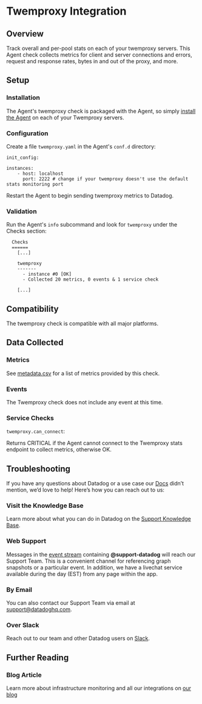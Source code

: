 # Twemproxy Integration

## Overview

Track overall and per-pool stats on each of your twemproxy servers. This Agent check collects metrics for client and server connections and errors, request and response rates, bytes in and out of the proxy, and more.

## Setup
### Installation

The Agent's twemproxy check is packaged with the Agent, so simply [install the Agent](https://app.datadoghq.com/account/settings#agent) on each of your Twemproxy servers.

### Configuration

Create a file `twemproxy.yaml` in the Agent's `conf.d` directory:

```
init_config:

instances:
    - host: localhost
      port: 2222 # change if your twemproxy doesn't use the default stats monitoring port
```

Restart the Agent to begin sending twemproxy metrics to Datadog.

### Validation

Run the Agent's `info` subcommand and look for `twemproxy` under the Checks section:

```
  Checks
  ======
    [...]

    twemproxy
    -------
      - instance #0 [OK]
      - Collected 20 metrics, 0 events & 1 service check

    [...]
```

## Compatibility

The twemproxy check is compatible with all major platforms.

## Data Collected
### Metrics

See [metadata.csv](https://github.com/DataDog/integrations-core/blob/master/twemproxy/metadata.csv) for a list of metrics provided by this check.

### Events
The Twemproxy check does not include any event at this time.

### Service Checks

`twemproxy.can_connect`:

Returns CRITICAL if the Agent cannot connect to the Twemproxy stats endpoint to collect metrics, otherwise OK.

## Troubleshooting

If you have any questions about Datadog or a use case our [Docs](https://docs.datadoghq.com/) didn’t mention, we’d love to help! Here’s how you can reach out to us:

### Visit the Knowledge Base

Learn more about what you can do in Datadog on the [Support Knowledge Base](https://datadog.zendesk.com/agent/).

### Web Support

Messages in the [event stream](https://app.datadoghq.com/event/stream) containing **@support-datadog** will reach our Support Team. This is a convenient channel for referencing graph snapshots or a particular event. In addition, we have a livechat service available during the day (EST) from any page within the app.

### By Email

You can also contact our Support Team via email at [support@datadoghq.com](mailto:support@datadoghq.com).

### Over Slack

Reach out to our team and other Datadog users on [Slack](http://chat.datadoghq.com/).

## Further Reading
### Blog Article
Learn more about infrastructure monitoring and all our integrations on [our blog](https://www.datadoghq.com/blog/)
